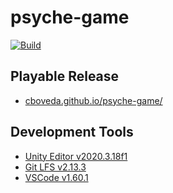# psyche-game
[![Build](https://github.com/cboveda/psyche-game/actions/workflows/main.yml/badge.svg)](https://github.com/cboveda/psyche-game/actions/workflows/main.yml)

## Playable Release
- [cboveda.github.io/psyche-game/](https://cboveda.github.io/psyche-game/)

## Development Tools
-  [Unity Editor v2020.3.18f1](https://unity3d.com/unity/qa/lts-releases)
-  [Git LFS v2.13.3](https://git-lfs.github.com/)
-  [VSCode v1.60.1](https://code.visualstudio.com/)
